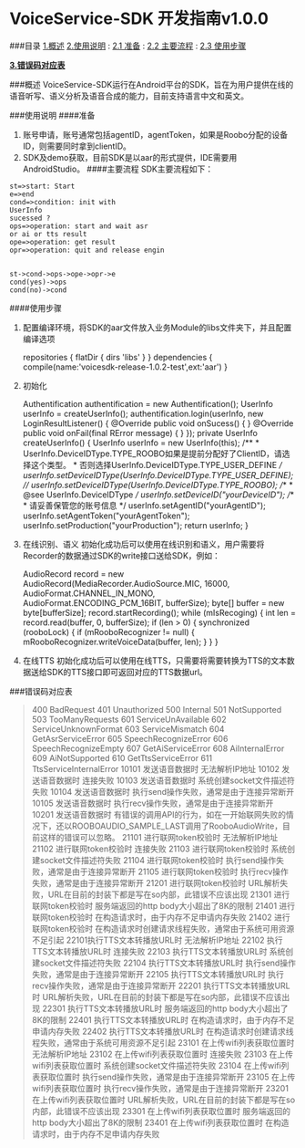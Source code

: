 VoiceService-SDK 开发指南v1.0.0
==

###目录
[1.概述](#概述)
[2.使用说明](#使用说明)
: [2.1 准备](#准备)
: [2.2 主要流程](#主要流程)
: [2.3 使用步骤](#使用步骤)

**[3.错误码对应表](#错误码对应表)**

###概述
VoiceService-SDK运行在Android平台的SDK，旨在为用户提供在线的语音听写、语义分析及语音合成的能力，目前支持语言中文和英文。

###使用说明
####准备
 1. 账号申请，账号通常包括agentID，agentToken，如果是Roobo分配的设备ID，则需要同时拿到clientID。
 2. SDK及demo获取，目前SDK是以aar的形式提供，IDE需要用AndroidStudio。
####主要流程
SDK主要流程如下：

```flow
st=>start: Start
e=>end
cond=>condition: init with 
UserInfo 
sucessed ?
ops=>operation: start and wait asr 
or ai or tts result
ope=>operation: get result
opr=>operation: quit and release engin


st->cond->ops->ope->opr->e
cond(yes)->ops
cond(no)->cond
```

####使用步骤
1. 配置编译环境，将SDK的aar文件放入业务Module的libs文件夹下，并且配置编译选项
    
    repositories {
        flatDir { dirs 'libs' }
    }
    dependencies {
        compile(name:'voicesdk-release-1.0.2-test',ext:'aar')
    }

2. 初始化
    
    Authentification authentification = new Authentification();
	UserInfo userInfo = createUserInfo();
    authentification.login(userInfo, new LoginResultListener() {
            @Override
            public void onSucess() {
            }
            @Override
            public void onFail(final RError message) {
            }
    });
    private UserInfo createUserInfo() {
        UserInfo userInfo = new UserInfo(this);
        /**
         * UserInfo.DeviceIDType.TYPE_ROOBO如果是提前分配好了ClientID，请选择这个类型。
         * 否则选择UserInfo.DeviceIDType.TYPE_USER_DEFINE
         */
        userInfo.setDeviceIDType(UserInfo.DeviceIDType.TYPE_USER_DEFINE);
        //        userInfo.setDeviceIDType(UserInfo.DeviceIDType.TYPE_ROOBO);
        /**
         * @see UserInfo.DeviceIDType
         */
        userInfo.setDeviceID("yourDeviceID");
        /**
         * 请妥善保管您的账号信息
         */
        userInfo.setAgentID("yourAgentID");
        userInfo.setAgentToken("yourAgentToken");
        userInfo.setProduction("yourProduction");
        return userInfo;
    }

3. 在线识别、语义
初始化成功后可以使用在线识别和语义，用户需要将Recorder的数据通过SDK的write接口送给SDK，例如：
    
    AudioRecord record = new AudioRecord(MediaRecorder.AudioSource.MIC, 16000,
        AudioFormat.CHANNEL_IN_MONO, AudioFormat.ENCODING_PCM_16BIT, bufferSize);
    byte[] buffer = new byte[bufferSize];
    record.startRecording();
    while (mIsRecoging) {
        int len = record.read(buffer, 0, bufferSize);
        if (len > 0) {
        synchronized (rooboLock) {
            if (mRooboRecognizer != null) {
                mRooboRecognizer.writeVoiceData(buffer, len);
            }
        }
    }

4. 在线TTS
初始化成功后可以使用在线TTS，只需要将需要转换为TTS的文本数据送给SDK的TTS接口即可返回对应的TTS数据url。

###错误码对应表
>400  BadRequest
401  Unauthorized
500  Internal
501  NotSupported
503  TooManyRequests
601   ServiceUnAvailable
602   ServiceUnknownFormat
603   ServiceMismatch
604  GetAsrServiceError
605  SpeechRecognizeError
606  SpeechRecognizeEmpty
607  GetAiServiceError
608  AiInternalError
609  AiNotSupported
610  GetTtsServiceError
611  TtsServiceInternalError
10101 发送语音数据时 无法解析IP地址
10102 发送语音数据时 连接失败
10103 发送语音数据时 系统创建socket文件描述符失败
10104 发送语音数据时 执行send操作失败，通常是由于连接异常断开
10105 发送语音数据时 执行recv操作失败，通常是由于连接异常断开
10201 发送语音数据时 有错误的调用API的行为，如在一开始联网失败的情况下，还以ROOBOAUDIO_SAMPLE_LAST调用了RooboAudioWrite，目前这样的错误可以忽略。
21101 进行联网token校验时 无法解析IP地址
21102 进行联网token校验时 连接失败
21103 进行联网token校验时 系统创建socket文件描述符失败
21104 进行联网token校验时 执行send操作失败，通常是由于连接异常断开
21105 进行联网token校验时 执行recv操作失败，通常是由于连接异常断开
21201 进行联网token校验时 URL解析失败，URL在目前的封装下都是写在so内部，此错误不应该出现
21301 进行联网token校验时 服务端返回的http body大小超出了8K的限制
21401 进行联网token校验时 在构造请求时，由于内存不足申请内存失败
21402 进行联网token校验时 在构造请求时创建请求线程失败，通常由于系统可用资源不足引起
22101执行TTS文本转播放URL时 无法解析IP地址
22102 执行TTS文本转播放URL时 连接失败
22103 执行TTS文本转播放URL时 系统创建socket文件描述符失败
22104 执行TTS文本转播放URL时 执行send操作失败，通常是由于连接异常断开
22105 执行TTS文本转播放URL时 执行recv操作失败，通常是由于连接异常断开
22201 执行TTS文本转播放URL时 URL解析失败，URL在目前的封装下都是写在so内部，此错误不应该出现
22301 执行TTS文本转播放URL时 服务端返回的http body大小超出了8K的限制
22401 执行TTS文本转播放URL时 在构造请求时，由于内存不足申请内存失败
22402 执行TTS文本转播放URL时 在构造请求时创建请求线程失败，通常由于系统可用资源不足引起
23101 在上传wifi列表获取位置时 无法解析IP地址
23102 在上传wifi列表获取位置时 连接失败
23103 在上传wifi列表获取位置时 系统创建socket文件描述符失败
23104 在上传wifi列表获取位置时 执行send操作失败，通常是由于连接异常断开
23105 在上传wifi列表获取位置时 执行recv操作失败，通常是由于连接异常断开
23201 在上传wifi列表获取位置时 URL解析失败，URL在目前的封装下都是写在so内部，此错误不应该出现
23301 在上传wifi列表获取位置时 服务端返回的http body大小超出了8K的限制
23401 在上传wifi列表获取位置时 在构造请求时，由于内存不足申请内存失败
